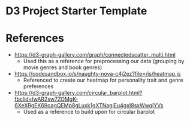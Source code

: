 # D3 Project Starter Template

# References

- https://d3-graph-gallery.com/graph/connectedscatter_multi.html
  - Used this as a reference for preprocessing our data (grouping by movie genres and book genres)
- https://codesandbox.io/s/naughty-nova-c4j2ez?file=/js/heatmap.js
  - Referenced to create our heatmap for personality trait and genre preferences
- https://d3-graph-gallery.com/circular_barplot.html?fbclid=IwAR2sw7ZOMgK-6XeXRgEK69oagQEMp8gLuxk1gXTNagiEu4gxI8sxWwqiYVs
  - Used as a reference to build upon for circular barplot
